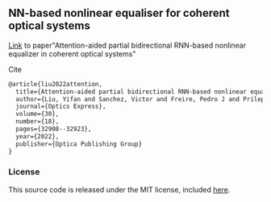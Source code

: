 ## NN-based nonlinear equaliser for coherent optical systems
[Link](https://opg.optica.org/oe/fulltext.cfm?uri=oe-30-18-32908&id=495566) to paper"Attention-aided partial bidirectional RNN-based nonlinear equalizer in coherent optical systems"

Cite 
```LaTeX
@article{liu2022attention,
  title={Attention-aided partial bidirectional RNN-based nonlinear equalizer in coherent optical systems},
  author={Liu, Yifan and Sanchez, Victor and Freire, Pedro J and Prilepsky, Jaroslaw E and Koshkouei, Mahyar J and Higgins, Matthew D},
  journal={Optics Express},
  volume={30},
  number={18},
  pages={32908--32923},
  year={2022},
  publisher={Optica Publishing Group}
}
```

### License
This source code is released under the MIT license, included [here](https://github.com/fwhm/attention-nn-equaliser/blob/main/LICENSE).

